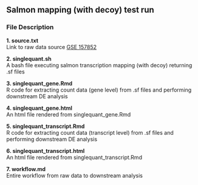 ## Salmon mapping (with decoy) test run  


### File Description 

**1. source.txt**     
Link to raw data source [GSE 157852](https://www.ncbi.nlm.nih.gov/geo/query/acc.cgi?acc=GSE157852)

**2. singlequant.sh**    
A bash file executing salmon transcription mapping (with decoy) returning .sf files 

**3. singlequant_gene.Rmd**    
R code for extracting count data (gene level) from .sf files and performing downstream DE analysis

**4. singlequant_gene.html**   
An html file rendered from singlequant_gene.Rmd 

**5. singlequant_transcript.Rmd**    
R code for extracting count data (transcript level) from .sf files and performing downstream DE analysis

**6. singlequant_transcript.html**   
An html file rendered from singlequant_transcript.Rmd 

**7. workflow.md**   
Entire workflow from raw data to downstream analysis

